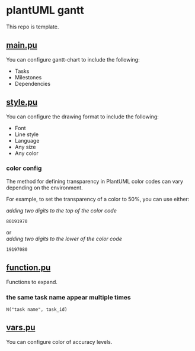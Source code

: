 # plantUML gantt

This repo is template.

## [main.pu](main.pu)

You can configure gantt-chart to include the following:

* Tasks
* Milestones
* Dependencies

## [style.pu](style.pu)

You can configure the drawing format to include the following:

* Font
* Line style
* Language
* Any size
* Any color

### color config

The method for defining transparency in PlantUML color codes can vary depending on the environment.

For example, to set the transparency of a color to 50%, you can use either:

*adding two digits to the top of the color code*

```less
80191970
```

or  
*adding two digits to the lower of the color code*

```less
19197080
```


## [function.pu](function.pu)

Functions to expand.
### the same task name appear multiple times

```less
N("task name", task_id)
```

## [vars.pu](vars.pu)

You can configure color of accuracy levels. 
